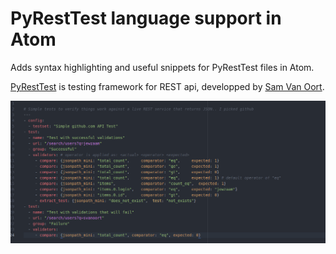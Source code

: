 # PyRestTest language support in Atom

Adds syntax highlighting and useful snippets for PyRestTest files in Atom.

[PyRestTest](https://github.com/svanoort/pyresttest) is testing framework for REST api, developped by [Sam Van Oort](https://github.com/svanoort).

![Screenshot](https://github.com/BastienAr/language-pyresttest/blob/master/resources/screenshot.png)
